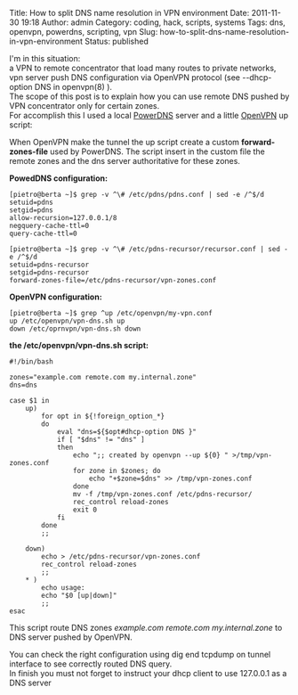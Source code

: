 Title: How to split DNS name resolution in VPN environment
Date: 2011-11-30 19:18
Author: admin
Category: coding, hack, scripts, systems
Tags: dns, openvpn, powerdns, scripting, vpn
Slug: how-to-split-dns-name-resolution-in-vpn-environment
Status: published

I'm in this situation:  
a VPN to remote concentrator that load many routes to private networks,
vpn server push DNS configuration via OpenVPN protocol (see
--dhcp-option DNS in openvpn(8) ).  
The scope of this post is to explain how you can use remote DNS pushed
by VPN concentrator only for certain zones.  
For accomplish this I used a local [PowerDNS](http://www.powerdns.com)
server and a little [OpenVPN](http://www.openvpn.net) up script:

When OpenVPN make the tunnel the up script create a custom
**forward-zones-file** used by PowerDNS. The script insert in the custom
file the remote zones and the dns server authoritative for these zones.

**PowedDNS configuration:**

```
[pietro@berta ~]$ grep -v ^\# /etc/pdns/pdns.conf | sed -e /^$/d
setuid=pdns
setgid=pdns
allow-recursion=127.0.0.1/8
negquery-cache-ttl=0
query-cache-ttl=0
 
[pietro@berta ~]$ grep -v ^\# /etc/pdns-recursor/recursor.conf | sed -e /^$/d
setuid=pdns-recursor
setgid=pdns-recursor
forward-zones-file=/etc/pdns-recursor/vpn-zones.conf
```

**OpenVPN configuration:**

```
[pietro@berta ~]$ grep ^up /etc/openvpn/my-vpn.conf
up /etc/openvpn/vpn-dns.sh up
down /etc/oprnvpn/vpn-dns.sh down
```

**the /etc/openvpn/vpn-dns.sh script:**

```
#!/bin/bash
 
zones="example.com remote.com my.internal.zone"
dns=dns

case $1 in
    up)
        for opt in ${!foreign_option_*}
        do
            eval "dns=${$opt#dhcp-option DNS }"
            if [ "$dns" != "dns" ]
            then
                echo ";; created by openvpn --up ${0} " >/tmp/vpn-zones.conf
                for zone in $zones; do
                    echo "+$zone=$dns" >> /tmp/vpn-zones.conf
                done
                mv -f /tmp/vpn-zones.conf /etc/pdns-recursor/
                rec_control reload-zones
                exit 0
            fi
        done
        ;;
 
    down)
        echo > /etc/pdns-recursor/vpn-zones.conf
        rec_control reload-zones
        ;;
    * )
        echo usage:
        echo "$0 [up|down]"
        ;;
esac
```

This script route DNS zones *example.com remote.com my.internal.zone* to
DNS server pushed by OpenVPN.

You can check the right configuration using dig end tcpdump on tunnel
interface to see correctly routed DNS query.  
In finish you must not forget to instruct your dhcp client to use
127.0.0.1 as a DNS server

